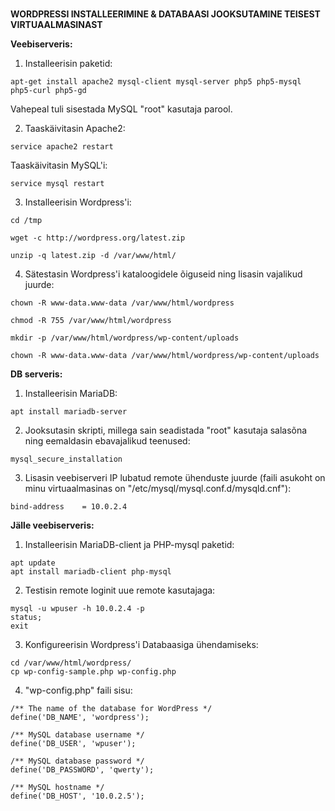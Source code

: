 #
**WORDPRESSI INSTALLEERIMINE & DATABAASI JOOKSUTAMINE TEISEST VIRTUAALMASINAST**

**Veebiserveris:**

1. Installeerisin paketid: 
```
apt-get install apache2 mysql-client mysql-server php5 php5-mysql php5-curl php5-gd
```
Vahepeal tuli sisestada MySQL "root" kasutaja parool.


2. Taaskäivitasin Apache2: 
```
service apache2 restart
```
Taaskäivitasin MySQL'i: 
```
service mysql restart
```

3. Installeerisin Wordpress'i:
```
cd /tmp

wget -c http://wordpress.org/latest.zip

unzip -q latest.zip -d /var/www/html/
```

4. Sätestasin Wordpress'i kataloogidele õiguseid ning lisasin vajalikud juurde: 
```
chown -R www-data.www-data /var/www/html/wordpress

chmod -R 755 /var/www/html/wordpress

mkdir -p /var/www/html/wordpress/wp-content/uploads

chown -R www-data.www-data /var/www/html/wordpress/wp-content/uploads
```

**DB serveris:**

1. Installeerisin MariaDB:
```
apt install mariadb-server
```
2. Jooksutasin skripti, millega sain seadistada "root" kasutaja salasõna ning eemaldasin ebavajalikud teenused:
```
mysql_secure_installation
```
3. Lisasin veebiserveri IP lubatud remote ühenduste juurde (faili asukoht on minu virtuaalmasinas on "/etc/mysql/mysql.conf.d/mysqld.cnf"):
```
bind-address    = 10.0.2.4
```

**Jälle veebiserveris:**

1. Installeerisin MariaDB-client ja PHP-mysql paketid:
```
apt update
apt install mariadb-client php-mysql
```
2. Testisin remote loginit uue remote kasutajaga:
```
mysql -u wpuser -h 10.0.2.4 -p
status;
exit
```
3. Konfigureerisin Wordpress'i Databaasiga ühendamiseks:
```
cd /var/www/html/wordpress/
cp wp-config-sample.php wp-config.php
```
4. "wp-config.php" faili sisu:
```
/** The name of the database for WordPress */
define('DB_NAME', 'wordpress');

/** MySQL database username */
define('DB_USER', 'wpuser');

/** MySQL database password */
define('DB_PASSWORD', 'qwerty');

/** MySQL hostname */
define('DB_HOST', '10.0.2.5');
```
